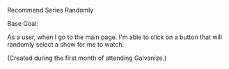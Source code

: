 Recommend Series Randomly

Base Goal:

As a user, when I go to the main page. I'm able to click on a button that will randomly select a show for me to watch.

(Created during the first month of attending Galvanize.)
